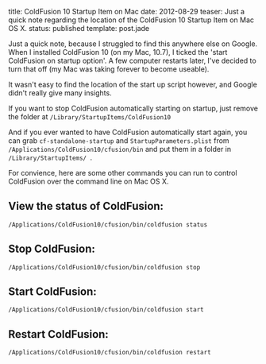 title: ColdFusion 10 Startup Item on Mac
date: 2012-08-29
teaser: Just a quick note regarding the location of the ColdFusion 10 Startup Item on Mac OS X.
status: published
template: post.jade

Just a quick note, because I struggled to find this anywhere else on Google. When I installed ColdFusion 10 (on my Mac, 10.7), I ticked the 'start ColdFusion on startup option'. A few computer restarts later, I've decided to turn that off (my Mac was taking forever to become useable).

It wasn't easy to find the location of the start up script however, and Google didn't really give many insights.

If you want to stop ColdFusion automatically starting on startup, just remove the folder at ```/Library/StartupItems/ColdFusion10```

And if you ever wanted to have ColdFusion automatically start again, you can grab ```cf-standalone-startup``` and ```StartupParameters.plist``` from ```/Applications/ColdFusion10/cfusion/bin``` and put them in a folder in ```/Library/StartupItems/	```.

For convience, here are some other commands you can run to control ColdFusion over the command line on Mac OS X.

## View the status of ColdFusion:
```
/Applications/ColdFusion10/cfusion/bin/coldfusion status
```

## Stop ColdFusion:
```
/Applications/ColdFusion10/cfusion/bin/coldfusion stop
```

## Start ColdFusion:
```
/Applications/ColdFusion10/cfusion/bin/coldfusion start
```

## Restart ColdFusion:
```
/Applications/ColdFusion10/cfusion/bin/coldfusion restart
```